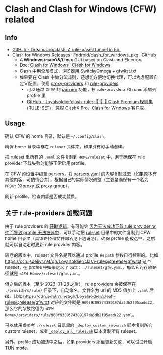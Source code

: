 # Clash and Clash for Windows (CFW) related

## Info

- [GitHub - Dreamacro/clash: A rule-based tunnel in Go.](https://github.com/Dreamacro/clash)
- Clash for Windows [Releases · Fndroid/clash_for_windows_pkg · GitHub](https://github.com/Fndroid/clash_for_windows_pkg/releases)
  - A **Windows/macOS/Linux** GUI based on Clash and Electron.
  - Doc: [Clash for Windows | Clash for Windows](https://docs.cfw.lbyczf.com/)
  - Clash 中用全局模式，浏览器用 SwitchyOmega + gfwlist.txt
  - 如果要在 Clash 中做分流规则，还想能方便地切换代理，可以考虑配置自定义配置，使用 [proxy-providers](https://github.com/Dreamacro/clash/wiki/configuration#proxy-providers) 和 [rule-providers](https://github.com/Dreamacro/clash/wiki/premium-core-features#rule-providers)
    - 可以通过 CFW 的 [parsers](https://docs.cfw.lbyczf.com/contents/parser.html) 功能，把 rule-providers 和 rules 添加到 profile 里
    - [GitHub - Loyalsoldier/clash-rules: 🦄️ 🎃 👻 Clash Premium 规则集(RULE-SET)，兼容 ClashX Pro、Clash for Windows 客户端。](https://github.com/Loyalsoldier/clash-rules)

## Usage

确认 CFW 的 home 目录，默认是 `~/.config/clash`。

确保 home 目录中存在 `ruleset` 文件夹，如果没有可手动创建。

把 [ruleset](./ruleset) 里所有的 `.yaml` 文件复制到 `HOME/ruleset` 中，用于确保在 rule provider 下载失败时能够正常启用 profile。

在 CFW 的设置中编辑 parsers，将 [parsers.yaml](./parsers.yaml) 的内容复制过去（如果原本有其他内容，可酌情合并），根据自己的实际情况调整（主要是确保有一个名为 `PROXY` 的 proxy 或 proxy group）。

刷新 profile，检查内容是否成功替换。

## 关于 rule-providers 加载问题

由于 rule providers 的 [获取逻辑](https://github.com/Dreamacro/clash/issues/1385)，有可能会 [因为无法成功下载 rule provider 文件而导致 profile 无法被选中](https://github.com/Fndroid/clash_for_windows_pkg/issues/3101)，可以手动把 [ruleset](./ruleset) 目录中的文件复制到 CFW home 目录里（具体路径和文件命名见下边说明），确保 profile 能被选中，之后就可以自动定时更新 rule provider 内容。

较老的版本中，ruleset 文件名是可以通过 profile 由 `path` 参数自行控制的。比如 <https://cdn.jsdelivr.net/gh/Loyalsoldier/clash-rules@release/gfw.txt> 这个 ruleset，在 profile 中如果定义了 `path: ./ruleset/gfw.yaml`，那么它的存放路径就是 `<CFW Home>/ruleset/gfw.yaml`。

但之后的版本（至少 2023-01-28 之后），rule providers 会被保存在 `./providers/rule/` 目录下，自动命名，文件名为 url 的 MD5 值加上 `.yaml` 后缀。比如 <https://cdn.jsdelivr.net/gh/Loyalsoldier/clash-rules@release/gfw.txt> 对应的文件就是 `960f9309574389197da5db2f95aade22`，那么它的存放路径为 `<CFW Home>/providers/rule/960f9309574389197da5db2f95aade22.yaml`。

可以使用或参考 `./ruleset` 目录里的 [`_deploy_custom_rules.sh`](./ruleset/_deploy_custom_rules.sh) 脚本复制所有 custom ruleset，或者 [`_deploy_all_rules.sh`](./ruleset/_deploy_all_rules.sh) 脚本复制所有 ruleset。

另外，profile 成功被选中之后，如果 providers 那里更新失败，可以试试开启 TUN mode。
